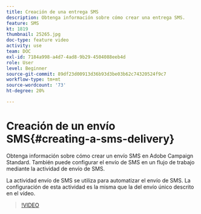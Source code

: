 ```yaml
---
title: Creación de una entrega SMS
description: Obtenga información sobre cómo crear una entrega SMS.
feature: SMS
kt: 1819
thumbnail: 25265.jpg
doc-type: feature video
activity: use
team: DOC
exl-id: 7184a998-a4d7-4ad8-9b29-4504088eeb4d
role: User
level: Beginner
source-git-commit: 89df23d00913d36b93d3be03b62c74320524f9c7
workflow-type: tm+mt
source-wordcount: '73'
ht-degree: 20%

---
```


# Creación de un envío SMS{#creating-a-sms-delivery}

Obtenga información sobre cómo crear un envío SMS en Adobe Campaign Standard. También puede configurar el envío de SMS en un flujo de trabajo mediante la actividad de envío de SMS.

La actividad envío de SMS se utiliza para automatizar el envío de SMS. La configuración de esta actividad es la misma que la del envío único descrito en el vídeo.

>[!VIDEO](https://video.tv.adobe.com/v/25265/?quality=12&learn=on)
